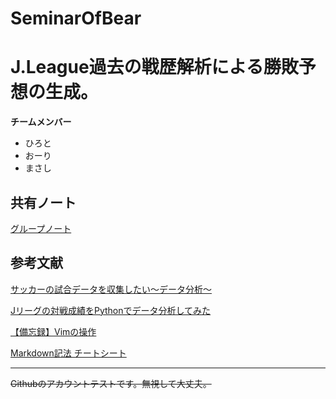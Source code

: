 # SeminarOfBear

# J.League過去の戦歴解析による勝敗予想の生成。

**チームメンバー**
* ひろと
* おーり
* まさし

## 共有ノート
[グループノート](https://docs.google.com/document/d/1UogcMVXJ5-siMRlcqXcS3fwUAkEcEVcJD9T2mvgNk7M/edit?tab=t.j4wy9d6ej5kb#heading=h.8h9jni7b0rj4)

## 参考文献

[サッカーの試合データを収集したい〜データ分析〜](https://qiita.com/wooooo/items/ef97c50e6c8daa531420)

[Jリーグの対戦成績をPythonでデータ分析してみた](https://qiita.com/wooooo/items/ab55104b4ae031291a62)

[【備忘録】Vimの操作](https://qiita.com/one-a/items/a4e1d5a736d8408fd089)

[Markdown記法 チートシート](https://qiita.com/Qiita/items/c686397e4a0f4f11683d#リンクカード)

***

~~Githubのアカウントテストです。無視して大丈夫。~~
